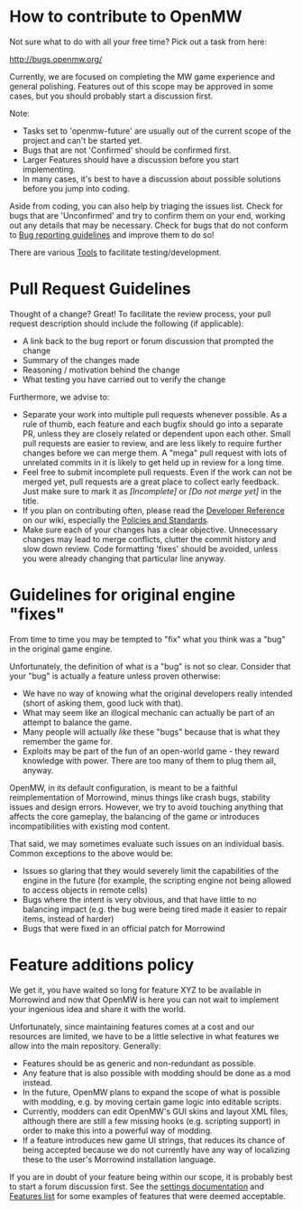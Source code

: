 How to contribute to OpenMW
=======================

Not sure what to do with all your free time? Pick out a task from here:

http://bugs.openmw.org/

Currently, we are focused on completing the MW game experience and general polishing. Features out of this scope may be approved in some cases, but you should probably start a discussion first.

Note:
- Tasks set to 'openmw-future' are usually out of the current scope of the project and can't be started yet.
- Bugs that are not 'Confirmed' should be confirmed first.
- Larger Features should have a discussion before you start implementing.
- In many cases, it's best to have a discussion about possible solutions before you jump into coding.

Aside from coding, you can also help by triaging the issues list. Check for bugs that are 'Unconfirmed' and try to confirm them on your end, working out any details that may be necessary. Check for bugs that do not conform to [Bug reporting guidelines](https://wiki.openmw.org/index.php?title=Bug_Reporting_Guidelines) and improve them to do so!

There are various [Tools](https://wiki.openmw.org/index.php?title=Tools) to facilitate testing/development.

Pull Request Guidelines
=======================

Thought of a change? Great! To facilitate the review process, your pull request description should include the following (if applicable):

* A link back to the bug report or forum discussion that prompted the change
* Summary of the changes made
* Reasoning / motivation behind the change
* What testing you have carried out to verify the change

Furthermore, we advise to:

* Separate your work into multiple pull requests whenever possible. As a rule of thumb, each feature and each bugfix should go into a separate PR, unless they are closely related or dependent upon each other. Small pull requests are easier to review, and are less likely to require further changes before we can merge them. A "mega" pull request with lots of unrelated commits in it is likely to get held up in review for a long time.
* Feel free to submit incomplete pull requests. Even if the work can not be merged yet, pull requests are a great place to collect early feedback. Just make sure to mark it as *[Incomplete]* or *[Do not merge yet]* in the title.
* If you plan on contributing often, please read the [Developer Reference](https://wiki.openmw.org/index.php?title=Developer_Reference) on our wiki, especially the [Policies and Standards](https://wiki.openmw.org/index.php?title=Policies_and_Standards).
* Make sure each of your changes has a clear objective. Unnecessary changes may lead to merge conflicts, clutter the commit history and slow down review. Code formatting 'fixes' should be avoided, unless you were already changing that particular line anyway.

Guidelines for original engine "fixes"
=================================

From time to time you may be tempted to "fix" what you think was a "bug" in the original game engine.

Unfortunately, the definition of what is a "bug" is not so clear. Consider that your "bug" is actually a feature unless proven otherwise:

* We have no way of knowing what the original developers really intended (short of asking them, good luck with that).
* What may seem like an illogical mechanic can actually be part of an attempt to balance the game. 
* Many people will actually <i>like</i> these "bugs" because that is what they remember the game for.
* Exploits may be part of the fun of an open-world game - they reward knowledge with power. There are too many of them to plug them all, anyway.

OpenMW, in its default configuration, is meant to be a faithful reimplementation of Morrowind, minus things like crash bugs, stability issues and design errors. However, we try to avoid touching anything that affects the core gameplay, the balancing of the game or introduces incompatibilities with existing mod content.

That said, we may sometimes evaluate such issues on an individual basis. Common exceptions to the above would be:

* Issues so glaring that they would severely limit the capabilities of the engine in the future (for example, the scripting engine not being allowed to access objects in remote cells)
* Bugs where the intent is very obvious, and that have little to no balancing impact (e.g. the bug were being tired made it easier to repair items, instead of harder)
* Bugs that were fixed in an official patch for Morrowind 

Feature additions policy
=====================

We get it, you have waited so long for feature XYZ to be available in Morrowind and now that OpenMW is here you can not wait to implement your ingenious idea and share it with the world.

Unfortunately, since maintaining features comes at a cost and our resources are limited, we have to be a little selective in what features we allow into the main repository. Generally:

- Features should be as generic and non-redundant as possible.
- Any feature that is also possible with modding should be done as a mod instead.
- In the future, OpenMW plans to expand the scope of what is possible with modding, e.g. by moving certain game logic into editable scripts.
- Currently, modders can edit OpenMW's GUI skins and layout XML files, although there are still a few missing hooks (e.g. scripting support) in order to make this into a powerful way of modding.
- If a feature introduces new game UI strings, that reduces its chance of being accepted because we do not currently have any way of localizing these to the user's Morrowind installation language.

If you are in doubt of your feature being within our scope, it is probably best to start a forum discussion first. See the [settings documentation](https://openmw.readthedocs.io/en/stable/reference/modding/settings/index.html) and [Features list](https://wiki.openmw.org/index.php?title=Features) for some examples of features that were deemed acceptable.
